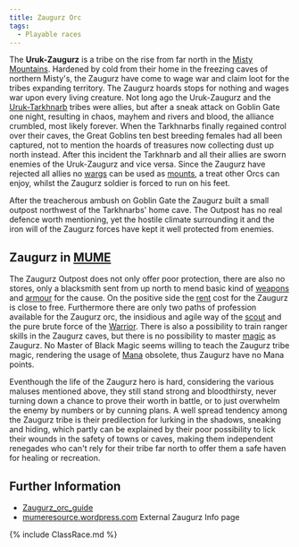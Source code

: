 ```yaml
---
title: Zaugurz Orc
tags:
  - Playable races
---
```

The **Uruk-Zaugurz** is a tribe on the rise from far north in the [Misty
Mountains](Misty_Mountains "wikilink"). Hardened by cold from their home
in the freezing caves of northern Misty's, the Zaugurz have come to wage
war and claim loot for the tribes expanding territory. The Zaugurz
hoards stops for nothing and wages war upon every living creature. Not
long ago the Uruk-Zaugurz and the [Uruk-Tarkhnarb](orc "wikilink")
tribes were allies, but after a sneak attack on Goblin Gate one night,
resulting in chaos, mayhem and rivers and blood, the alliance crumbled,
most likely forever. When the Tarkhnarbs finally regained control over
their caves, the Great Goblins ten best breeding females had all been
captured, not to mention the hoards of treasures now collecting dust up
north instead. After this incident the Tarkhnarb and all their allies
are sworn enemies of the Uruk-Zaugurz and vice versa. Since the Zaugurz
have rejected all allies no [wargs](warg "wikilink") can be used as
[mounts](mount "wikilink"), a treat other Orcs can enjoy, whilst the
Zaugurz soldier is forced to run on his feet.

After the treacherous ambush on Goblin Gate the Zaugurz built a small
outpost northwest of the Tarkhnarbs' home cave. The Outpost has no real
defence worth mentioning, yet the hostile climate surrounding it and the
iron will of the Zaugurz forces have kept it well protected from
enemies.

## Zaugurz in [MUME](MUME "wikilink")

The Zaugurz Outpost does not only offer poor protection, there are also
no stores, only a blacksmith sent from up north to mend basic kind of
[weapons](weapon "wikilink") and [armour](armour "wikilink") for the
cause. On the positive side the [rent](rent "wikilink") cost for the
Zaugurz is close to free. Furthermore there are only two paths of
profession available for the Zaugurz orc, the insidious and agile way of
the [scout](thief "wikilink") and the pure brute force of the
[Warrior](Warrior "wikilink"). There is also a possibility to train
ranger skills in the Zaugurz caves, but there is no possibility to
master [magic](magic "wikilink") as Zaugurz. No Master of Black Magic
seems willing to teach the Zaugurz tribe magic, rendering the usage of
[Mana](Mana "wikilink") obsolete, thus Zaugurz have no Mana points.

Eventhough the life of the Zaugurz hero is hard, considering the various
maluses mentioned above, they still stand strong and bloodthirsty, never
turning down a chance to prove their worth in battle, or to just
overwhelm the enemy by numbers or by cunning plans. A well spread
tendency among the Zaugurz tribe is their predilection for lurking in
the shadows, sneaking and hiding, which partly can be explained by their
poor possibility to lick their wounds in the safety of towns or caves,
making them independent renegades who can't rely for their tribe far
north to offer them a safe haven for healing or recreation.

## Further Information

- [Zaugurz_orc_guide](Zaugurz_orc_guide "wikilink")
- [mumeresource.wordpress.com](https://mumeresource.wordpress.com/guides/zaugurz/)
  External Zaugurz Info page

{% include ClassRace.md %}
